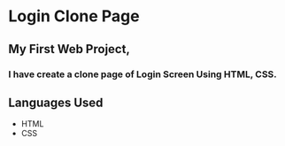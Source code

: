 # Login Clone Page
## My First Web Project,
### I have create a clone page of Login Screen  Using HTML, CSS.


## Languages Used
<ul>
  <li>
    HTML
  </li>
  <li> 
    CSS
  </li>
  
